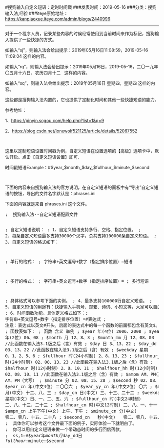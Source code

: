 #搜狗输入自定义短语：定时时间戳
###发表时间：2019-05-16
###分类：搜狗输入法,经验
###iteye原始地址：<a href="https://kanpiaoxue.iteye.com/admin/blogs/2440996" target="_blank">https://kanpiaoxue.iteye.com/admin/blogs/2440996</a>

---

<div class="iteye-blog-content-contain" style="font-size: 14px;"> 
 <p>对于一个程序人员，记录某些内容的时候经常使用到当前时间来作为标记，搜狗输入提供了一些快捷的方式。</p> 
 <p>如输入“sj”，则输入法会给出提示：2019年05月16日11:08:59，2019-05-16 11:09:04 这样的内容。</p> 
 <p>如输入“rq”，则输入法会给出提示：2019年05月16日，2019-05-16，二〇一九年〇五月十六日，农历四月十二&nbsp; &nbsp;这样的内容。</p> 
 <p>如输入“xq”，则输入法会给出提示：2019年05月16日 星期四，星期四 这样的内容。</p> 
 <p>这些都是搜狗输入法内置的，它也提供了定制化时间和其他一些快捷短语的能力。</p> 
 <p>参考地址：&nbsp;</p> 
 <p>1、<a href="https://pinyin.sogou.com/help.php?list=1&amp;q=9">https://pinyin.sogou.com/help.php?list=1&amp;q=9</a></p> 
 <p>2、<a href="https://blog.csdn.net/lonewolf521125/article/details/52067552">https://blog.csdn.net/lonewolf521125/article/details/52067552</a></p> 
 <p>&nbsp;</p> 
 <p>这里以定制短语设置时间戳为例，自定义短语在设置选项的【高级】选项卡中，默认开启。点击【自定义短语设置】即可.</p> 
 <p>时间戳短语Example：#$year_$month_$day_$fullhour_$minute_$second</p> 
 <p>&nbsp;</p> 
 <p>下面的内容来自搜狗输入法的官方说明。在自定义短语的面板中有“导出”自定义短语的按钮，导出的文件名字默认是：phrases.ini</p> 
 <p>下面的内容就是来自&nbsp;phrases.ini 这个文件。</p> 
 <pre name="code" class="java">;  搜狗输入法--自定义短语配置文件

;  自定义短语说明：
;  1、自定义短语支持多行、空格、指定位置。
;  2、每条自定义短语最多支持30000个汉字，总共支持100000条自定义短语。
;  3、自定义短语的格式如下：

;  单行的格式：
;  字符串+英文逗号+数字（指定排序位置）=短语

;  多行的格式：
;  字符串+英文逗号+数字（指定排序位置）=
;  多行短语

;  具体格式可以参考下面的实例。
;  4、最多支持100000行自定义短语。
;  5、自定义短语的用途有：快捷输入手机号、邮箱、诗词、小短文等，大家可以自由发挥。
;  6、时间函数功能。具体定义格式如下：;  字符串+英文逗号+数字（指定排序位置）=#表达式
;  注意：表达式以英文#开头，后面的表达式中的每一个函数的前面都包含有英文$。
;  函数表如下：
;  函数    	含义    	举例
;  $year    	年(4位) 	2006、2008
;  $year_yy	年(2位) 	06、08
;  $month     	月      	12、8、3
;  $month_mm  	月      	12、08、03		//此函数在输入法3.1版之后（含）有效
;  $day     	日      	3、13、22
;  $day_dd	日	       03、13、22	//此函数在输入法3.1版之后（含）有效
;  $weekday 	星期    	0、1、2、5、6
;  $fullhour	时(24小时制)  	2、8、13、23
;  $fullhour_hh	时(24小时制)  	02、08、13、23		//此函数在输入法3.1版之后（含）有效
;  $halfhour	时(12小时制)	2、8、10、11
;  $halfhour_hh	时(12小时制)	02、08、10、11		//此函数在输入法3.1版之后（含）有效
;  $ampm    	AM、PM(英)	AM、PM（大写）
;  $minute  	分      	02、08、15、28
;  $second  	秒      	02、08、15、28
;  $year_cn 	年(中文4位)	二〇〇六
;  $year_yy_cn	年(中文2位)	〇六
;  $month_cn	月(中文)	十二、八、三
;  $day_cn  	日(中文)	三、十三、二十二
;  $weekday_cn 	星期(中文)	日、一、二、五、六
;  $fullhour_cn	时(中文24时制)	二、八、十三、二十三
;  $halfhour_cn	时(中文12时制)	二、八、一、十一
;  $ampm_cn 	上午下午(中文)	上午、下午
;  $minute_cn	分(中文)	零二、零八、十五、二十八
;  $second_cn	秒(中文)	零二、零八、十五、二十八
;  具体你可以参考这个文件最下面的例子，实际体验一下就明白了。
;  你可以用自定义短语来做一个带动态时间的多行回信落款。
;  ss,1=#$year年$month月$day_dd日 $fullhour:$minute:$second</pre> 
 <p>&nbsp;&nbsp;</p> 
 <p>&nbsp;</p> 
 <p>&nbsp;</p> 
 <p>&nbsp;</p> 
</div>